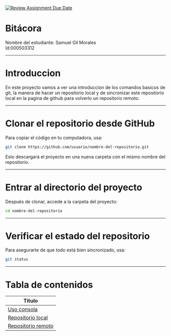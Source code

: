 [![Review Assignment Due Date](https://classroom.github.com/assets/deadline-readme-button-22041afd0340ce965d47ae6ef1cefeee28c7c493a6346c4f15d667ab976d596c.svg)](https://classroom.github.com/a/_svqiCDi)
# Bitácora
Nombre del estudiante:  Samuel Gil Morales  
Id:000503312

---

# Introduccion

En este proyecto vamos a ver una introduccion de los comandos basicos de git, la manera de hacer un repositorio local y de sincronizar este repositorio local en la pagina de github para volverlo un repositorio remoto.  

---

# Clonar el repositorio desde GitHub

Para copiar el código en tu computadora, usa:

```bash
git clone https://github.com/usuario/nombre-del-repositorio.git
```

Esto descargará el proyecto en una nueva carpeta con el mismo nombre del repositorio.


---

# Entrar al directorio del proyecto

Después de clonar, accede a la carpeta del proyecto:

```bash
cd nombre-del-repositorio
```

---

# Verificar el estado del repositorio

Para asegurarte de que todo está bien sincronizado, usa:

```bash
git status
```

---

# Tabla de contenidos

| Titulo              |
|---------------------|
| [Uso consola](./docs/repositorio_remoto.md)         |
| [Repositorio local](./docs/repositorio_local.md)    |
| [Repositorio remoto](./docs/repositorio_remoto.md)  |

